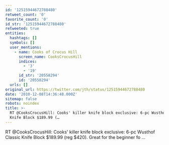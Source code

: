 ```yaml
---
id: '12515944672788480'
retweet_count: '0'
favorite_count: '0'
id_str: '12515944672788480'
retweeted: true
entities:
  hashtags: []
  symbols: []
  user_mentions:
    - name: Cooks of Crocus Hill
      screen_name: CooksCrocusHill
      indices:
        - '3'
        - '19'
      id_str: '20558294'
      id: '20558294'
  urls: []
original_url: https://twitter.com/jth/status/12515944672788480
date: '2010-12-08T14:36:48.000Z'
sitemap: false
robots: noindex
title: >-
  RT @CooksCrocusHill: Cooks' killer knife block exclusive: 6-pc Wusthof Classic
  Knife Block $189.99 (…
---
```


RT @CooksCrocusHill: Cooks' killer knife block exclusive: 6-pc Wusthof Classic Knife Block $189.99 (reg $420). Great for the beginner fo ...